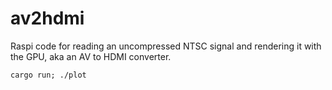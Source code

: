 # av2hdmi

Raspi code for reading an uncompressed NTSC signal and rendering it with the GPU, aka an AV to HDMI converter.

```
cargo run; ./plot
```
